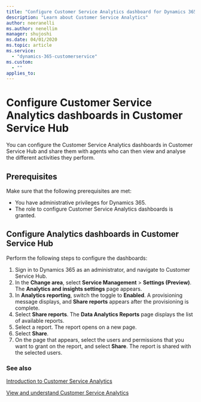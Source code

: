 ```yaml
---
title: "Configure Customer Service Analytics dashboard for Dynamics 365 in Customer Service Hub| MicrosoftDocs"
description: "Learn about Customer Service Analytics"
author: neeranelli
ms.author: nenellim
manager: shujoshi
ms.date: 04/01/2020
ms.topic: article
ms.service: 
  - "dynamics-365-customerservice"
ms.custom: 
  - ""
applies_to:
---
```


# Configure Customer Service Analytics dashboards in Customer Service Hub

You can configure the Customer Service Analytics dashboards in Customer Service Hub and share them with agents who can then view and analyse the different activities they perform.

## Prerequisites

Make sure that the following prerequisites are met:

- You have administrative privileges for Dynamics 365.
- The role to configure Customer Service Analytics dashboards is granted. 

## Configure Analytics dashboards in Customer Service Hub

Perform the following steps to configure the dashboards:

1. Sign in to Dynamics 365 as an administrator, and navigate to Customer Service Hub.
2. In the **Change area**, select **Service Management** > **Settings (Preview)**. The **Analytics and insights settings** page appears.
3. In **Analytics reporting**, switch the toggle to **Enabled**. A provisioning message displays, and **Share reports** appears after the provisioning is complete.
4. Select **Share reports**. The **Data Analytics Reports** page displays the list of available reports.
5. Select a report. The report opens on a new page.
6. Select **Share**.
7. On the page that appears, select the users and permissions that you want to grant on the report, and select **Share**. The report is shared with the selected users.

### See also

[Introduction to Customer Service Analytics](introduction-customer-service-analytics.md)

[View and understand Customer Service Analytics](customer-service-analytics.md)

